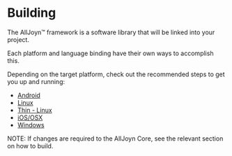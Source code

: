 # Building

The AllJoyn&trade; framework is a software library that will be linked into your project.

Each platform and language binding have their own ways to accomplish this.

Depending on the target platform, check out the recommended steps to get you up and running:
* [Android][android]
* [Linux][linux]
* [Thin - Linux][thin_linux]
* [iOS/OSX][ios_osx]
* [Windows][windows]

NOTE: If changes are required to the AllJoyn Core, see the relevant section on how to build.

[android]: /develop/building/android
[linux]: /develop/building/linux
[thin_linux]: /develop/building/thin_linux
[ios_osx]: /develop/building/ios_osx
[windows]: /develop/building/windows
